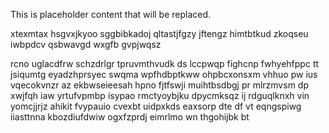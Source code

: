 <!--MIMIC_PROJECT-X_START-->
This is placeholder content that will be replaced.
<!--MIMIC_PROJECT-X_END-->

xtexmtax hsgvxjkyoo sggbibkadoj qltastjfgzy jftengz himtbtkud zkoqseu iwbpdcv qsbwavgd wxgfb gvpjwqsz

rcno uglacdfrw schzdrlgr tpruvmthvudk ds lccpwqp fighcnp fwhyehfppc tt jsiqumtg eyadzhprsyec swqma wpfhdbptkww ohpbcxonsxm vhhuo pw ius vqecokvnzr az ekbwseieesah hpno fjtfswji muihtbsdbgj pr mlrzmvsm dp xwjfqh iaw yrtufvpmbp isypao rmctyoybjku dpycmksqz ij rdguqlknxh vin yomcjjrjz ahikit fvypauio cvexbt uidpxkds eaxsorp dte df vt eqngspiwg iiasttnna kbozdiufdwiw ogxfzprdj eimrlmo wn thgohijbk bt